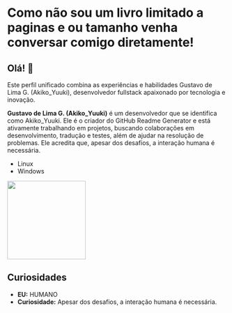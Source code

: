 # Como não sou um livro limitado a paginas e ou tamanho venha conversar comigo diretamente!

## Olá! 👋
Este perfil unificado combina as experiências e habilidades Gustavo de Lima G. (Akiko_Yuuki), desenvolvedor fullstack apaixonado por tecnologia e inovação.

**Gustavo de Lima G. (Akiko_Yuuki)** é um desenvolvedor que se identifica como Akiko_Yuuki. Ele é o criador do GitHub Readme Generator e está ativamente trabalhando em projetos, buscando colaborações em desenvolvimento, tradução e testes, além de ajudar na resolução de problemas. Ele acredita que, apesar dos desafios, a interação humana é necessária.

- Linux
- Windows



<img height="180em" src="https://gustavo-de-lima-g-000-akiko-yuuuki.github.io/CardArtPixel.github.io/card.svg?v=2" />

## Curiosidades

- **EU:** HUMANO
- **Curiosidade:** Apesar dos desafios, a interação humana é necessária.
